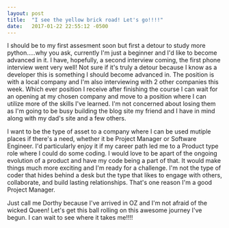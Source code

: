 ```yaml
---
layout: post
title:  "I see the yellow brick road! Let's go!!!!"
date:   2017-01-22 22:55:12 -0500
---
```



I should be to my first assesment soon but first a detour to study more python.....why you ask, currently I'm just a beginner and I'd like to become advanced in it. I have, hopefully, a second interview coming, the first phone interview went very well! Not sure if it's truly a detour because I know as a developer this is something I should become advanced in. The position is with a local company and I'm also interviewing with 2 other companies this week. Which ever position I receive after finishing the course I can wait for an opening at my chosen company and move to a position where I can utilize more of the skills I've learned. I'm not concerned about losing them as I'm going to be busy building the blog site my friend and I have in mind along with my dad's site and a few others. 

I want to be the type of asset to a company where I can be used mutiple places if there's a need, whether it be Project Manager or Software Engineer. I'd particularly enjoy it if my career path led me to a Product type role where I could do some coding. I would love to be apart of the ongoing evolution of a product and have my code being a part of that. It would make things much more exciting and I'm ready for a challenge. I'm not the type of coder that hides behind a desk but the type that likes to engage with others, collaborate, and build lasting relationships. That's one reason I'm a good Project Manager. 

Just call me Dorthy because I've arrived in OZ and I'm not afraid of the wicked Queen! Let's get this ball rolling on this awesome journey I've begun. I can wait to see where it takes me!!!!

